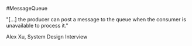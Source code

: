 #MessageQueue 

"[...] the producer can post a message to the queue when the consumer is unavailable to process it."

Alex Xu, System Design Interview